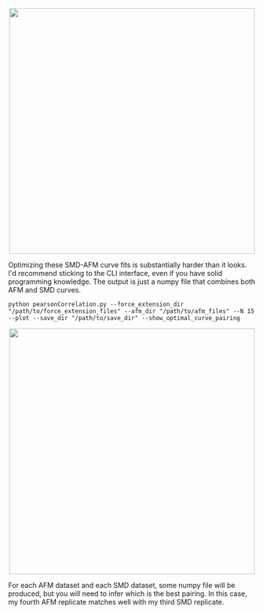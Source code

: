<div align="center">
  <img src="https://github.com/user-attachments/assets/9f3e511f-5e83-4cc8-ab86-42cb6ad15838" width="500">
</div>

Optimizing these SMD-AFM curve fits is substantially harder than it looks. I'd recommend sticking to the CLI interface, even if you have solid programming knowledge. The output is just a numpy file that combines both AFM and SMD curves.

```
python pearsonCorrelation.py --force_extension_dir "/path/to/force_extension_files" --afm_dir "/path/to/afm_files" --N 15 --plot --save_dir "/path/to/save_dir" --show_optimal_curve_pairing
```

<div align="center">
  <img src="https://github.com/user-attachments/assets/1622bb35-0854-4dd2-a957-add0bbe4c886" width="500">
</div>

For each AFM dataset and each SMD dataset, some numpy file will be produced, but you will need to infer which is the best pairing. In this case, my fourth AFM replicate matches well with my third SMD replicate.


